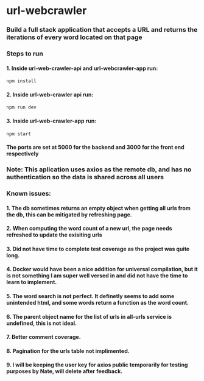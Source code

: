 # url-webcrawler
### Build a full stack application that accepts a URL and returns the iterations of every word located on that page

### Steps to run
#### 1. Inside url-web-crawler-api and url-webcrawler-app run:  
```
npm install

```

#### 2. Inside url-web-crawler api run:
```
npm run dev

```

#### 3. Inside url-web-crawler-app run:
```
npm start

```

#### The ports are set at 5000 for the backend and 3000 for the front end respectively

### Note: This aplication uses axios as the remote db, and has no authentication so the data is shared across all users

### Known issues: 
#### 1. The db sometimes returns an empty object when getting all urls from the db, this can be mitigated by refreshing page.
#### 2. When computing the word count of a new url, the page needs refreshed to update the exisiting urls
#### 3. Did not have time to complete test coverage as the project was quite long. 
#### 4. Docker would have been a nice addition for universal compilation, but it is not something I am super well versed in and did not have the time to learn to implement.
#### 5. The word search is not perfect. It definetly seems to add some unintended html, and some words return a function as the word count.
#### 6. The parent object name for the list of urls in all-urls service is undefined, this is not ideal.
#### 7. Better comment coverage.
#### 8. Pagination for the urls table not implimented.
#### 9. I will be keeping the user key for axios public temporarily for testing purposes by Nate, will delete after feedback. 


